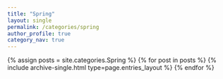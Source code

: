 ```yaml
---
title: "Spring"
layout: single
permalink: /categories/spring
author_profile: true
category_nav: true
---
```

{% assign posts = site.categories.Spring %}
{% for post in posts %} {% include archive-single.html type=page.entries_layout %} {% endfor %}